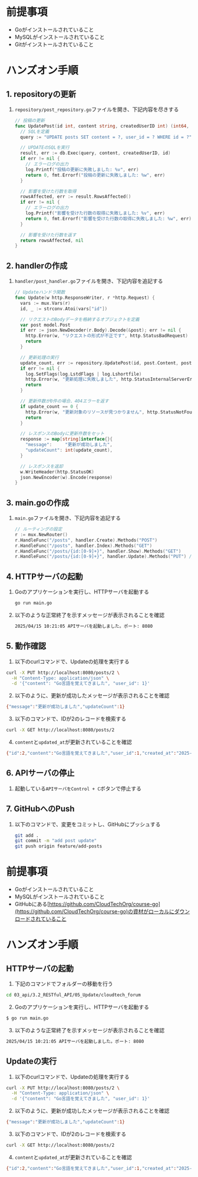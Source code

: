# 前提事項
- Goがインストールされていること
- MySQLがインストールされていること
- Gitがインストールされていること

# ハンズオン手順
## 1. repositoryの更新
1. `repository/post_repository.go`ファイルを開き、下記内容を尽きする
    ```go 
    // 投稿の更新
    func UpdatePost(id int, content string, createdUserID int) (int64, error) {
      // SQLを定義
      query := "UPDATE posts SET content = ?, user_id = ? WHERE id = ?"

      // UPDATEのSQLを実行
      result, err := db.Exec(query, content, createdUserID, id)
      if err != nil {
        // エラーログの出力
        log.Printf("投稿の更新に失敗しました: %v", err)
        return 0, fmt.Errorf("投稿の更新に失敗しました: %w", err)
      }

      // 影響を受けた行数を取得
      rowsAffected, err := result.RowsAffected()
      if err != nil {
        // エラーログの出力
        log.Printf("影響を受けた行数の取得に失敗しました: %v", err)
        return 0, fmt.Errorf("影響を受けた行数の取得に失敗しました: %w", err)
      }

      // 影響を受けた行数を返す
      return rowsAffected, nil
    }
    ```

## 2. handlerの作成
1. `handler/post_handler.go`ファイルを開き、下記内容を追記する
    ```go
    // Updateハンドラ関数
    func Update(w http.ResponseWriter, r *http.Request) {
      vars := mux.Vars(r)
      id, _ := strconv.Atoi(vars["id"])

      // リクエストのBodyデータを格納するオブジェクトを定義
      var post model.Post
      if err := json.NewDecoder(r.Body).Decode(&post); err != nil {
        http.Error(w, "リクエストの形式が不正です", http.StatusBadRequest)
        return
      }

      // 更新処理の実行
      update_count, err := repository.UpdatePost(id, post.Content, post.UserID)
      if err != nil {
        log.SetFlags(log.LstdFlags | log.Lshortfile)
        http.Error(w, "更新処理に失敗しました", http.StatusInternalServerError)
        return
      }

      // 更新件数が0件の場合、404エラーを返す
      if update_count == 0 {
        http.Error(w, "更新対象のリソースが見つかりません", http.StatusNotFound)
        return
      }

      // レスポンスのBodyに更新件数をセット
      response := map[string]interface{}{
        "message":     "更新が成功しました",
        "updateCount": int(update_count),
      }

      // レスポンスを返却
      w.WriteHeader(http.StatusOK)
      json.NewEncoder(w).Encode(response)
    }
    ```

## 3. main.goの作成
1. `main.go`ファイルを開き、下記内容を追記する
    ```go
    // ルーティングの設定
    r := mux.NewRouter()
    r.HandleFunc("/posts", handler.Create).Methods("POST")
    r.HandleFunc("/posts", handler.Index).Methods("GET")
    r.HandleFunc("/posts/{id:[0-9]+}", handler.Show).Methods("GET")
    r.HandleFunc("/posts/{id:[0-9]+}", handler.Update).Methods("PUT") // このコードを追加
    ```

## 4. HTTPサーバの起動
1. Goのアプリケーションを実行し、HTTPサーバを起動する
    ```sh
    go run main.go
    ```

2. 以下のような正常終了を示すメッセージが表示されることを確認
    ```sh
    2025/04/15 10:21:05 APIサーバを起動しました。ポート: 8080
    ```

## 5. 動作確認
1. 以下のcurlコマンドで、Updateの処理を実行する
```sh
curl -X PUT http://localhost:8080/posts/2 \
  -H "Content-Type: application/json" \
  -d '{"content": "Go言語を覚えてきました", "user_id": 1}'
```

2. 以下のように、更新が成功したメッセージが表示されることを確認
```sh
{"message":"更新が成功しました","updateCount":1}
```

3. 以下のコマンドで、IDが2のレコードを検索する
```sh
curl -X GET http://localhost:8080/posts/2
```

4. `content`と`updated_at`が更新されていることを確認
```sh
{"id":2,"content":"Go言語を覚えてきました","user_id":1,"created_at":"2025-04-16T21:18:08Z","updated_at":"2025-04-16T23:05:04Z"}
```

## 6. APIサーバの停止
1. 起動している`APIサーバをControl + C`ボタンで停止する

## 7. GitHubへのPush
1. 以下のコマンドで、変更をコミットし、GitHubにプッシュする
    ```sh
    git add .
    git commit -m "add post update"
    git push origin feature/add-posts
    ```








# 前提事項
- Goがインストールされていること
- MySQLがインストールされていること
- GitHubにある[https://github.com/CloudTechOrg/course-go](https://github.com/CloudTechOrg/course-go)の資材がローカルにダウンロードされていること

# ハンズオン手順

## HTTPサーバの起動

1. 下記のコマンドでフォルダーの移動を行う
```sh
cd 03_api/3.2_RESTful_API/05_Update/cloudtech_forum
```

2. Goのアプリケーションを実行し、HTTPサーバを起動する
```sh
$ go run main.go
```

3. 以下のような正常終了を示すメッセージが表示されることを確認
```sh
2025/04/15 10:21:05 APIサーバを起動しました。ポート: 8080
```

## Updateの実行
1. 以下のcurlコマンドで、Updateの処理を実行する
```sh
curl -X PUT http://localhost:8080/posts/2 \
  -H "Content-Type: application/json" \
  -d '{"content": "Go言語を覚えてきました", "user_id": 1}'
```

2. 以下のように、更新が成功したメッセージが表示されることを確認
```sh
{"message":"更新が成功しました","updateCount":1}
```

3. 以下のコマンドで、IDが2のレコードを検索する
```sh
curl -X GET http://localhost:8080/posts/2
```

4. `content`と`updated_at`が更新されていることを確認
```sh
{"id":2,"content":"Go言語を覚えてきました","user_id":1,"created_at":"2025-04-16T21:18:08Z","updated_at":"2025-04-16T23:05:04Z"}
```
